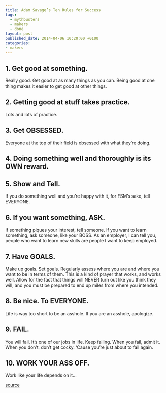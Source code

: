 ```yaml
---
title: Adam Savage’s Ten Rules for Success
tags:
  - mythbusters
  - makers
  - done
layout: post
published_date: 2014-04-06 10:20:00 +0100
categories: 
- makers
---
```



## 1. Get good at something. 

Really good. Get good at as many things as you can. Being good at one thing makes it easier to get good at other things.

## 2. Getting good at stuff takes practice. 

Lots and lots of practice.

## 3. Get OBSESSED. 

Everyone at the top of their field is obsessed with what they’re doing.

## 4. Doing something well and thoroughly is its OWN reward.

## 5. Show and Tell. 

If you do something well and you’re happy with it, for FSM’s sake, tell EVERYONE.

## 6. If you want something, ASK. 

If something piques your interest, tell someone. If you want to learn something, ask someone, like your BOSS. As an employer, I can tell you, people who want to learn new skills are people I want to keep employed.

## 7. Have GOALS. 

Make up goals. Set goals. Regularly assess where you are and where you want to be in terms of them. This is a kind of prayer that works, and works well. Allow for the fact that things will NEVER turn out like you think they will, and you must be prepared to end up miles from where you intended.

## 8. Be nice. To EVERYONE. 

Life is way too short to be an asshole. If you are an asshole, apologize.

## 9. FAIL. 

You will fail. It’s one of our jobs in life. Keep failing. When you fail, admit it. When you don’t, don’t get cocky. ‘Cause you’re just about to fail again.

## 10. WORK YOUR ASS OFF. 

Work like your life depends on it…

[source](http://boingboing.net/2013/08/19/adam-savages-ten-rules-for-s.html)
